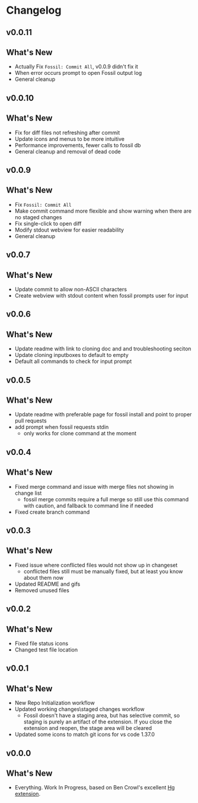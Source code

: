 Changelog
=============================================


v0.0.11
---------------------------------------------
## What's New
- Actually Fix `Fossil: Commit All`, v0.0.9 didn't fix it
- When error occurs prompt to open Fossil output log
- General cleanup


v0.0.10
---------------------------------------------
## What's New
- Fix for diff files not refreshing after commit
- Update icons and menus to be more intuitive
- Performance improvements, fewer calls to fossil db
- General cleanup and removal of dead code


v0.0.9
---------------------------------------------
## What's New
- Fix `Fossil: Commit All`
- Make commit command more flexible
  and show warning when there are no staged changes
- Fix single-click to open diff
- Modify stdout webview for easier readability
- General cleanup


v0.0.7
---------------------------------------------
## What's New
- Update commit to allow non-ASCII characters
- Create webview with stdout content when fossil prompts user for input


v0.0.6
---------------------------------------------
## What's New
- Update readme with link to cloning doc and and troubleshooting seciton
- Update cloning inputboxes to default to empty
- Default all commands to check for input prompt


v0.0.5
---------------------------------------------
## What's New
- Update readme with preferable page for fossil install and
  point to proper pull requests
- add prompt when fossil requests stdin
    - only works for clone command at the moment


v0.0.4
---------------------------------------------
## What's New
- Fixed merge command and issue with merge files not showing in change list
    - fossil merge commits require a full merge so still use this command with
      caution, and fallback to command line if needed
- Fixed create branch command


v0.0.3
---------------------------------------------
## What's New
- Fixed issue where conflicted files would not show up in changeset
    - conflicted files still must be manually fixed, but at least
      you know about them now
- Updated README and gifs
- Removed unused files


v0.0.2
---------------------------------------------
## What's New
- Fixed file status icons
- Changed test file location


v0.0.1
---------------------------------------------
## What's New
- New Repo Initialization workflow
- Updated working changes\staged changes workflow
    - Fossil doesn't have a staging area, but has selective commit,
      so staging is purely an artifact of the extension.
      If you close the extension and reopen, the stage area will be cleared
- Updated some icons to match git icons for vs code 1.37.0


v0.0.0
---------------------------------------------
## What's New
- Everything. Work In Progress, based on Ben Crowl's excellent
  [Hg extension](https://github.com/mrcrowl/vscode-hg/).

